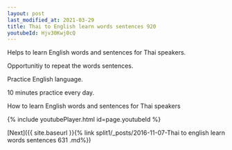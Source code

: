 ```yaml
---
layout: post
last_modified_at: 2021-03-29
title: Thai to English learn words sentences 920 
youtubeId: Hjv30Kwj0cQ
---
```

 
 
Helps to learn English words and sentences for Thai speakers.

Opportunitiy to repeat the words sentences. 

Practice English language. 
 
10 minutes practice every day. 
 
How to learn English words and sentences for Thai speakers 
 
{% include youtubePlayer.html id=page.youtubeId %}
 
 
[Next]({{ site.baseurl }}{% link  split1/_posts/2016-11-07-Thai to english learn words sentences 631 .md%})
 
